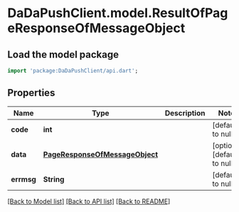 # DaDaPushClient.model.ResultOfPageResponseOfMessageObject

## Load the model package
```dart
import 'package:DaDaPushClient/api.dart';
```

## Properties
Name | Type | Description | Notes
------------ | ------------- | ------------- | -------------
**code** | **int** |  | [default to null]
**data** | [**PageResponseOfMessageObject**](PageResponseOfMessageObject.md) |  | [optional] [default to null]
**errmsg** | **String** |  | [default to null]

[[Back to Model list]](../README.md#documentation-for-models) [[Back to API list]](../README.md#documentation-for-api-endpoints) [[Back to README]](../README.md)


